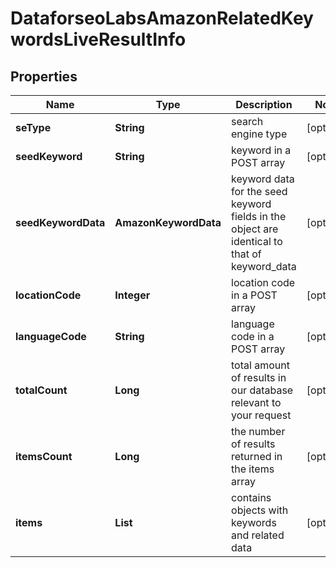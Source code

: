 # DataforseoLabsAmazonRelatedKeywordsLiveResultInfo


## Properties

| Name | Type | Description | Notes |
|------------ | ------------- | ------------- | -------------|
**seType** | **String** | search engine type |[optional]|
**seedKeyword** | **String** | keyword in a POST array |[optional]|
**seedKeywordData** | **AmazonKeywordData** | keyword data for the seed keyword<br>fields in the object are identical to that of keyword_data |[optional]|
**locationCode** | **Integer** | location code in a POST array |[optional]|
**languageCode** | **String** | language code in a POST array |[optional]|
**totalCount** | **Long** | total amount of results in our database relevant to your request |[optional]|
**itemsCount** | **Long** | the number of results returned in the items array |[optional]|
**items** | **List<DataforseoLabsAmazonRelatedKeywordsLiveItem>** | contains objects with keywords and related data |[optional]|
